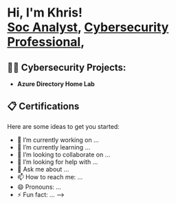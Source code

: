 <h1>Hi, I'm Khris! <br/><a href="https://github.com/Saintkhris8">Soc Analyst</a>, <a href="https://www.linkedin.com/in/khristopher-singletary/">Cybersecurity Professional</a>, 

<h2>👨‍💻 Cybersecurity Projects:</h2>

- <b> Azure Directory Home Lab </b>

<h2> 📋 Certifications </h2>




Here are some ideas to get you started:

- 🔭 I’m currently working on ...
- 🌱 I’m currently learning ...
- 👯 I’m looking to collaborate on ...
- 🤔 I’m looking for help with ...
- 💬 Ask me about ...
- 📫 How to reach me: ...
- 😄 Pronouns: ...
- ⚡ Fun fact: ...
-->
